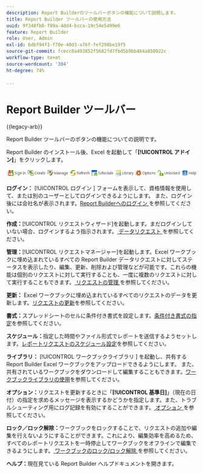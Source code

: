 ```yaml
---
description: Report Builderのツールバーボタンの機能について説明します。
title: Report Builder ツールバーの使用方法
uuid: 9f340fb0-f99a-4dd4-bcca-19c54e5499e6
feature: Report Builder
role: User, Admin
exl-id: 6dbf94f1-f70e-40d3-a76f-fef298be19f5
source-git-commit: fcecc8a493852f5682fd7fbd5b9bb484a850922c
workflow-type: tm+mt
source-wordcount: '304'
ht-degree: 74%

---
```


# Report Builder ツールバー

{{legacy-arb}}

Report Builder ツールバーのボタンの機能についての説明です。

Report Builder のインストール後、Excel を起動して「**[!UICONTROL アドイン]**」をクリックします。

![Report Builder ツールバーアイコン ](assets/report_builder_toolbar.png)

**ログイン：** [!UICONTROL  ログイン ] フォームを表示して、資格情報を使用して、または別のユーザーとしてログインできるようにします。 また、ログイン後には会社名が表示されます。[Report Builderへのログイン ](/help/analyze/legacy-report-builder/setup/login.md) を参照してください。

**作成：**[!UICONTROL リクエストウィザード]を起動します。まだログインしていない場合、ログインするよう指示されます。[ データリクエスト ](/help/analyze/legacy-report-builder/data-requests/data-requests.md) を参照してください。

**管理：**[!UICONTROL リクエストマネージャー]を起動します。Excel ワークブックに埋め込まれているすべての Report Builder データリクエストに対してステータスを表示したり、編集、更新、削除および管理などが可能です。これらの機能は個別のリクエストに対して実行することも、一度に複数のリクエストに対して実行することもできます。[ リクエストの管理 ](/help/analyze/legacy-report-builder/manage-requests/r-arb-manage-requests.md) を参照してください。

**更新：** Excel ワークブックに埋め込まれているすべてのリクエストのデータを更新します。[リクエストの更新](/help/analyze/legacy-report-builder/manage-requests/t-refresh-a-request.md)を参照してください。

**書式：**&#x200B;スプレッドシートのセルに条件付き書式を設定します。[条件付き書式の指定](/help/analyze/legacy-report-builder/manage-requests/specify-conditional-formatting.md)を参照してください。

**スケジュール：**&#x200B;指定した時間やファイル形式でレポートを送信するようセットします。[レポートリクエストのスケジュール設定](/help/analyze/legacy-report-builder/schedule-report-requests.md)を参照してください。

**ライブラリ：** [!UICONTROL  ワークブックライブラリ ] を起動し、共有するReport Builder Excel ワークブックをアップロードできるようにします。 また、共有されているワークブックをダウンロードして編集することもできます。[ワークブックライブラリの使用](/help/analyze/legacy-report-builder/workbook-library/t-upload-a-workbook.md)を参照してください。

**オプション：**&#x200B;リクエストを更新するときに「**[!UICONTROL 基準日]**」（現在の日付）の指定を求めるメッセージを表示するかどうかを指定します。また、トラブルシューティング用にログ記録を有効にすることができます。[ オプション ](/help/analyze/legacy-report-builder/options.md) を参照してください。

**ロック／ロック解除：**&#x200B;ワークブックをロックすることで、リクエストの追加や編集を行えないようにすることができます。これにより、編集効率を高めるため、すべてのレポートリクエストを一時停止してワークブックをオフラインで編集できるようにします。[ ワークブックのロック/ロック解除 ](/help/analyze/legacy-report-builder/workbook-library/protect-wb.md) を参照してください。

**ヘルプ：**&#x200B;現在見ている Report Builder ヘルプドキュメントを開きます。
